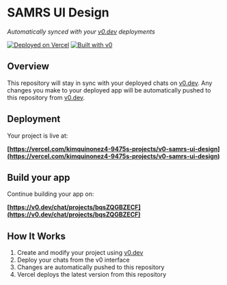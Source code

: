 # SAMRS UI Design

*Automatically synced with your [v0.dev](https://v0.dev) deployments*

[![Deployed on Vercel](https://img.shields.io/badge/Deployed%20on-Vercel-black?style=for-the-badge&logo=vercel)](https://vercel.com/kimquinonez4-9475s-projects/v0-samrs-ui-design)
[![Built with v0](https://img.shields.io/badge/Built%20with-v0.dev-black?style=for-the-badge)](https://v0.dev/chat/projects/bqsZQGBZECF)

## Overview

This repository will stay in sync with your deployed chats on [v0.dev](https://v0.dev).
Any changes you make to your deployed app will be automatically pushed to this repository from [v0.dev](https://v0.dev).

## Deployment

Your project is live at:

**[https://vercel.com/kimquinonez4-9475s-projects/v0-samrs-ui-design](https://vercel.com/kimquinonez4-9475s-projects/v0-samrs-ui-design)**

## Build your app

Continue building your app on:

**[https://v0.dev/chat/projects/bqsZQGBZECF](https://v0.dev/chat/projects/bqsZQGBZECF)**

## How It Works

1. Create and modify your project using [v0.dev](https://v0.dev)
2. Deploy your chats from the v0 interface
3. Changes are automatically pushed to this repository
4. Vercel deploys the latest version from this repository